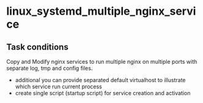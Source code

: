 # linux_systemd_multiple_nginx_service
## Task conditions
Copy and Modify nginx services to run multiple nginx on multiple ports with separate log, tmp and config files.

* additional you can provide separated default virtualhost to illustrate which service run current process
* create single script (startup script) for service creation and activation
